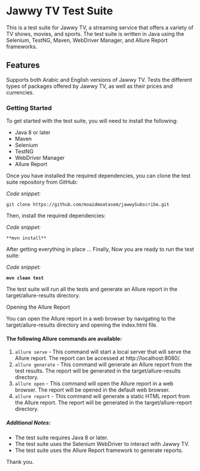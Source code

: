 
# **Jawwy TV Test Suite**

This is a test suite for Jawwy TV, a streaming service that offers a variety of TV shows, movies, and sports. The test suite is written in Java using the Selenium, TestNG, Maven, WebDriver Manager, and Allure Report frameworks.

## Features

Supports both Arabic and English versions of Jawwy TV.
Tests the different types of packages offered by Jawwy TV, as well as their prices and currencies.


### Getting Started

To get started with the test suite, you will need to install the following:

* Java 8 or later
* Maven
* Selenium
* TestNG
* WebDriver Manager
* Allure Report

Once you have installed the required dependencies, you can clone the test suite repository from GitHub:

_Code snippet:_

`git clone https://github.com/moaidmoatasem/jawwySubscribe.git
`


Then, install the required dependencies:

_Code snippet:_

`**mvn install**`


After getting everything in place ... Finally, Now you are ready to run the test suite:

_Code snippet:_

**`mvn clean test`**


The test suite will run all the tests and generate an Allure report in the target/allure-results directory.

Opening the Allure Report

You can open the Allure report in a web browser by navigating to the target/allure-results directory and opening the index.html file.

#### The following Allure commands are available:

1. `allure serve` - This command will start a local server that will serve the Allure report. The report can be accessed at http://localhost:8080/. 
2. `allure generate` - This command will generate an Allure report from the test results. The report will be generated in the target/allure-results directory.
3. `allure open` - This command will open the Allure report in a web browser. The report will be opened in the default web browser.
4. `allure report` - This command will generate a static HTML report from the Allure report. The report will be generated in the target/allure-report directory.


##### Additional Notes:

* The test suite requires Java 8 or later. 
* The test suite uses the Selenium WebDriver to interact with Jawwy TV. 
* The test suite uses the Allure Report framework to generate reports.

Thank you.
